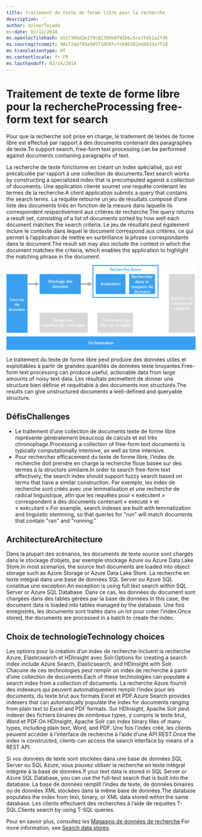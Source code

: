 ```yaml
---
title: Traitement de texte de forme libre pour la recherche
description: ''
author: zoinerTejada
ms:date: 02/12/2018
ms.openlocfilehash: e53730bd2e179c82399e0f92b6c5ce7f451a2f46
ms.sourcegitcommit: 90cf2de795e50571d597cfcb9b302e48933e7f18
ms.translationtype: HT
ms.contentlocale: fr-FR
ms.lasthandoff: 02/14/2018
---
```

# <a name="processing-free-form-text-for-search"></a><span data-ttu-id="5c9ed-102">Traitement de texte de forme libre pour la recherche</span><span class="sxs-lookup"><span data-stu-id="5c9ed-102">Processing free-form text for search</span></span>

<span data-ttu-id="5c9ed-103">Pour que la recherche soit prise en charge, le traitement de textes de forme libre est effectué par rapport à des documents contenant des paragraphes de texte.</span><span class="sxs-lookup"><span data-stu-id="5c9ed-103">To support search, free-form text processing can be performed against documents containing paragraphs of text.</span></span>

<span data-ttu-id="5c9ed-104">La recherche de texte fonctionne en créant un index spécialisé, qui est précalculée par rapport à une collection de documents.</span><span class="sxs-lookup"><span data-stu-id="5c9ed-104">Text search works by constructing a specialized index that is precomputed against a collection of documents.</span></span> <span data-ttu-id="5c9ed-105">Une application cliente soumet une requête contenant les termes de la recherche.</span><span class="sxs-lookup"><span data-stu-id="5c9ed-105">A client application submits a query that contains the search terms.</span></span> <span data-ttu-id="5c9ed-106">La requête retourne un jeu de résultats composé d’une liste des documents triés en fonction de la mesure dans laquelle ils correspondent respectivement aux critères de recherche.</span><span class="sxs-lookup"><span data-stu-id="5c9ed-106">The query returns a result set, consisting of a list of documents sorted by how well each document matches the search criteria.</span></span> <span data-ttu-id="5c9ed-107">Le jeu de résultats peut également inclure le contexte dans lequel le document correspond aux critères, ce qui permet à l’application de mettre en surbrillance la phrase correspondante dans le document.</span><span class="sxs-lookup"><span data-stu-id="5c9ed-107">The result set may also include the context in which the document matches the criteria, which enables the application to highlight the matching phrase in the document.</span></span> 

![](./images/search-pipeline.png)

<span data-ttu-id="5c9ed-108">Le traitement du texte de forme libre peut produire des données utiles et exploitables à partir de grandes quantités de données texte bruyantes.</span><span class="sxs-lookup"><span data-stu-id="5c9ed-108">Free-form text processing can produce useful, actionable data from large amounts of noisy text data.</span></span> <span data-ttu-id="5c9ed-109">Les résultats permettent de donner une structure bien définie et requêtable à des documents non structurés.</span><span class="sxs-lookup"><span data-stu-id="5c9ed-109">The results can give unstructured documents a well-defined and queryable structure.</span></span>


## <a name="challenges"></a><span data-ttu-id="5c9ed-110">Défis</span><span class="sxs-lookup"><span data-stu-id="5c9ed-110">Challenges</span></span>

- <span data-ttu-id="5c9ed-111">Le traitement d’une collection de documents texte de forme libre représente généralement beaucoup de calculs et est très chronophage.</span><span class="sxs-lookup"><span data-stu-id="5c9ed-111">Processing a collection of free-form text documents is typically computationally intensive, as well as time intensive.</span></span>
- <span data-ttu-id="5c9ed-112">Pour rechercher efficacement du texte de forme libre, l’index de recherche doit prendre en charge la recherche floue basée sur des termes à la structure similaire.</span><span class="sxs-lookup"><span data-stu-id="5c9ed-112">In order to search free-form text effectively, the search index should support fuzzy search based on terms that have a similar construction.</span></span> <span data-ttu-id="5c9ed-113">Par exemple, les index de recherche sont créés avec une lemmatisation et une recherche de radical linguistique, afin que les requêtes pour « exécutent » correspondent à des documents contenant « exécuté » et « exécutant ».</span><span class="sxs-lookup"><span data-stu-id="5c9ed-113">For example, search indexes are built with lemmatization and linguistic stemming, so that queries for "run" will match documents that contain "ran" and "running."</span></span>

## <a name="architecture"></a><span data-ttu-id="5c9ed-114">Architecture</span><span class="sxs-lookup"><span data-stu-id="5c9ed-114">Architecture</span></span>

<span data-ttu-id="5c9ed-115">Dans la plupart des scénarios, les documents de texte source sont chargés dans le stockage d’objets, par exemple stockage Azure ou Azure Data Lake Store.</span><span class="sxs-lookup"><span data-stu-id="5c9ed-115">In most scenarios, the source text documents are loaded into object storage such as Azure Storage or Azure Data Lake Store.</span></span> <span data-ttu-id="5c9ed-116">La recherche en texte intégral dans une base de données SQL Server ou Azure SQL constitue une exception.</span><span class="sxs-lookup"><span data-stu-id="5c9ed-116">An exception is using full text search within SQL Server or Azure SQL Database.</span></span> <span data-ttu-id="5c9ed-117">Dans ce cas, les données du document sont chargées dans des tables gérées par la base de données.</span><span class="sxs-lookup"><span data-stu-id="5c9ed-117">In this case, the document data is loaded into tables managed by the database.</span></span> <span data-ttu-id="5c9ed-118">Une fois enregistrés, les documents sont traités dans un lot pour créer l’index.</span><span class="sxs-lookup"><span data-stu-id="5c9ed-118">Once stored, the documents are processed in a batch to create the index.</span></span>

## <a name="technology-choices"></a><span data-ttu-id="5c9ed-119">Choix de technologie</span><span class="sxs-lookup"><span data-stu-id="5c9ed-119">Technology choices</span></span>

<span data-ttu-id="5c9ed-120">Les options pour la création d’un index de recherche incluent la recherche Azure, Elasticsearch et HDInsight avec Solr.</span><span class="sxs-lookup"><span data-stu-id="5c9ed-120">Options for creating a search index include Azure Search, Elasticsearch, and HDInsight with Solr.</span></span> <span data-ttu-id="5c9ed-121">Chacune de ces technologies peut remplir un index de recherche à partir d’une collection de documents.</span><span class="sxs-lookup"><span data-stu-id="5c9ed-121">Each of these technologies can populate a search index from a collection of documents.</span></span> <span data-ttu-id="5c9ed-122">La recherche Azure fournit des indexeurs qui peuvent automatiquement remplir l’index pour les documents, du texte brut aux formats Excel et PDF.</span><span class="sxs-lookup"><span data-stu-id="5c9ed-122">Azure Search provides indexers that can automatically populate the index for documents ranging from plain text to Excel and PDF formats.</span></span> <span data-ttu-id="5c9ed-123">Sur HDInsight, Apache Solr peut indexer des fichiers binaires de nombreux types, y compris le texte brut, Word et PDF.</span><span class="sxs-lookup"><span data-stu-id="5c9ed-123">On HDInsight, Apache Solr can index binary files of many types, including plain text, Word, and PDF.</span></span> <span data-ttu-id="5c9ed-124">Une fois l’index créé, les clients peuvent accéder à l’interface de recherche à l’aide d’une API REST.</span><span class="sxs-lookup"><span data-stu-id="5c9ed-124">Once the index is constructed, clients can access the search interface by means of a REST API.</span></span> 

<span data-ttu-id="5c9ed-125">Si vos données de texte sont stockées dans une base de données SQL Server ou SQL Azure, vous pouvez utiliser la recherche en texte intégral intégrée à la base de données.</span><span class="sxs-lookup"><span data-stu-id="5c9ed-125">If your text data is stored in SQL Server or Azure SQL Database, you can use the full-text search that is built into the database.</span></span> <span data-ttu-id="5c9ed-126">La base de données remplit l’index de texte, de données binaires ou de données XML stockées dans la même base de données.</span><span class="sxs-lookup"><span data-stu-id="5c9ed-126">The database populates the index from text, binary, or XML data stored within the same database.</span></span> <span data-ttu-id="5c9ed-127">Les clients effectuent des recherches à l’aide de requêtes T-SQL.</span><span class="sxs-lookup"><span data-stu-id="5c9ed-127">Clients search by using T-SQL queries.</span></span> 

<span data-ttu-id="5c9ed-128">Pour en savoir plus, consultez les [Magasins de données de recherche](../technology-choices/search-options.md).</span><span class="sxs-lookup"><span data-stu-id="5c9ed-128">For more information, see [Search data stores](../technology-choices/search-options.md).</span></span>

